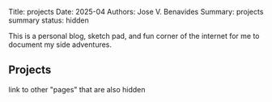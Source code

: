 Title: projects
Date: 2025-04
Authors: Jose V. Benavides
Summary: projects summary 
status: hidden

This is a personal blog, sketch pad, and fun corner of the internet for me to document my side adventures. 

## Projects

link to other "pages" that are also hidden
